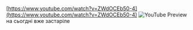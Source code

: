 <!--
date: 2024-03-01T21:12:37
edited: 2024-03-01T21:20:31
-->

 [https://www.youtube.com/watch?v=ZWdOCEb50-4](https://www.youtube.com/watch?v=ZWdOCEb50-4)
![YouTube Preview](https://img.youtube.com/vi/ZWdOCEb50-4/mqdefault.jpg)
 на сьогдні вже застаріле
